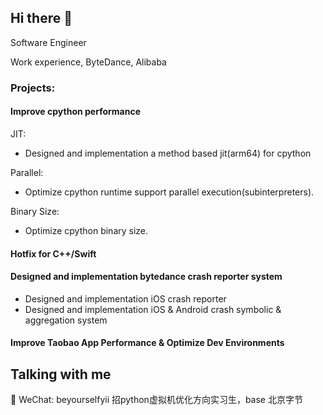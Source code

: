 
## Hi there 👋

Software Engineer 

Work experience, ByteDance, Alibaba

### Projects:
#### Improve cpython performance
JIT:
- Designed and implementation a method based jit(arm64) for cpython

Parallel:
- Optimize cpython runtime support parallel execution(subinterpreters).

Binary Size:
- Optimize cpython binary size.

#### Hotfix for C++/Swift

#### Designed and implementation bytedance crash reporter system
- Designed and implementation iOS crash reporter
- Designed and implementation iOS & Android crash symbolic & aggregation system

#### Improve Taobao App Performance & Optimize Dev Environments



## Talking with me
💬 WeChat: beyourselfyii
招python虚拟机优化方向实习生，base 北京字节
